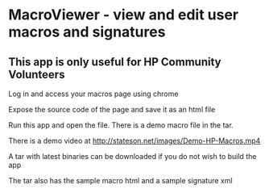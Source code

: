 # MacroViewer - view and edit user macros and signatures
 
## This app is only useful for HP Community Volunteers

Log in and access your macros page using chrome

Expose the source code of the page and save it as an html file

Run this app and open the file.  There is a demo macro file in the tar.

There is a demo video at http://stateson.net/images/Demo-HP-Macros.mp4

A tar with latest binaries can be downloaded if you do not wish to build the app

The tar also has the sample macro html and a sample signature xml

